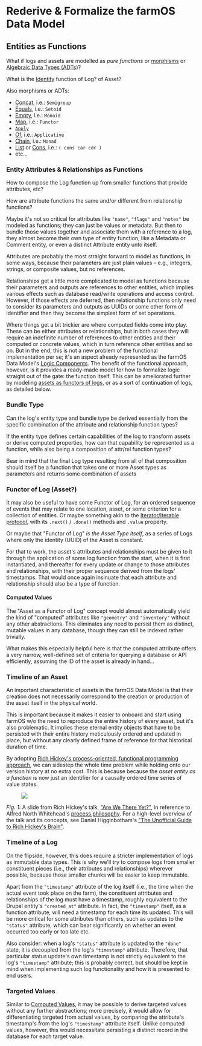 # Rederive & Formalize the farmOS Data Model

## Entities as Functions
What if logs and assets are modelled as _pure functions_ or [morphisms] or
[Algebraic Data Types (ADTs)]?

What is the [Identity] function of Log? of Asset?

Also morphisms or ADTs:
- [Concat], i.e.: `Semigroup`
- [Equals], i.e.: `Setoid`
- [Empty], i.e.: `Monoid`
- [Map], i.e.: `Functor`
- [`Apply`]
- [Of], i.e.: `Applicative`
- [Chain], i.e.: `Monad`
- [List] or [Cons], i.e.: `( cons car cdr )`
- etc...

[morphisms]:
    https://mostly-adequate.gitbook.io/mostly-adequate-guide/ch05#category-theory
[Algebraic Data Types (ADTs)]:
    https://jrsinclair.com/articles/2019/algebraic-structures-what-i-wish-someone-had-explained-about-functional-programming/
[Identity]:
    https://mostly-adequate.gitbook.io/mostly-adequate-guide/appendix_b#identity
[Concat]: https://beef.cat/en/2017/03/13/fantas-eel-and-specification-4
[Equals]: https://beef.cat/en/2017/03/09/fantas-eel-and-specification-3
[Empty]: https://beef.cat/en/2017/03/21/fantas-eel-and-specification-5
[Map]: https://beef.cat/en/2017/03/27/fantas-eel-and-specification-6
[`Apply`]: https://beef.cat/en/2017/04/10/fantas-eel-and-specification-8
[Of]: https://beef.cat/en/2017/04/17/fantas-eel-and-specification-9
[Chain]: https://beef.cat/en/2017/05/15/fantas-eel-and-specification-13
[List]: https://beef.cat/en/2017/03/03/fantas-eel-and-specification
[Cons]: https://en.wikipedia.org/wiki/Cons

### Entity Attributes & Relationships as Functions
How to compose the Log function up from smaller functions that provide
attributes, etc?

How are attribute functions the same and/or different from relationship
functions?

Maybe it's not so critical for attributes like `"name"`, `"flags"` and `"notes"`
be modeled as functions; they can just be values or metadata. But then to bundle
those values together and associate them with a reference to a log, they almost
become their own type of entity function, like a Metadata or Comment entity, or
even a distinct Attribute entity unto itself.

Attributes are probably the most straight forward to model as functions, in some
ways, because their parameters are just plain values – e.g., integers, strings,
or composite values, but no references.

Relationships get a little more complicated to model as functions because their
parameters and outputs are references to other entities, which implies various
effects such as database read/write operations and access control. However, if
those effects are deferred, then relationship functions only need to consider
its parameters and outputs as UUIDs or some other form of identifier and then
they become the simplest form of set operations.

Where things get a bit trickier are where computed fields come into play. These
can be either attributes or relationships, but in both cases they will require
an indefinite number of references to other entities and their computed or
concrete values, which in turn reference other entities and so on. But in the
end, this is not a new problem of the functional implementation per se; it's an
aspect already represented as the farmOS Data Model's [Logic Components]. The
benefit of the functional approach, however, is it provides a ready-made model
for how to formalize logic straight out of the gate: the function itself. This
can be ameliorated further by modeling [assets as functors of logs], or as a
sort of continuation of logs, as detailed below.

[Logic Components]: https://farmos.org/model/#logic
[assets as functors of logs]: #functor-of-log-asset

### Bundle Type
Can the log's entity type and bundle type be derived essentially from the
specific combination of the attribute and relationship function types?

If the entity type defines certain capabilities of the log to transform assets
or derive computed properties, how can that capability be represented as a
function, while also being a composition of attr/rel function types?

Bear in mind that the final Log type resulting from all of that composition
should itself be a function that takes one or more Asset types as parameters and
returns some combination of assets 

### Functor of Log (Asset?)
It may also be useful to have some Functor of Log, for an ordered sequence of
events that may relate to one location, asset, or some criterion for a
collection of entities. Or maybe something akin to the [Iterator/Iterable
protocol], with its `.next()` / `.done()` methods and `.value` property.

Or maybe that "Functor of Log" _is the Asset Type itself_, as a series of Logs
where only the identity (UUID) of the Asset is constant.

For that to work, the asset's attributes and relationships must be given to it
through the application of some log function from the start, when it is first
instantiated, and thereafter for every update or change to those attributes and
relationships, with their proper sequence derived from the logs' timestamps.
That would once again insinuate that each attribute and relationship should also
be a type of function.

[Iterator/Iterable
    protocol]:https://developer.mozilla.org/en-US/docs/Web/JavaScript/Reference/Iteration_protocols

#### Computed Values
The "Asset as a Functor of Log" concept would almost automatically yield the
kind of "computed" attributes like `"geometry"` and `"inventory"` without any
other abstractions. This eliminates any need to persist them as distinct,
mutable values in any database, though they can still be indexed rather
trivially.

What makes this especially helpful here is that the computed attribute offers a
very narrow, well-defined set of criteria for querying a database or API
efficiently, assuming the ID of the asset is already in hand...

<!-- TODO: how so? -->


### Timeline of an Asset
An important characteristic of assets in the farmOS Data Model is that their
creation does not necessarily correspond to the creation or production of the
asset itself in the physical world.

This is important because it makes it easier to onboard and start using farmOS
w/o the need to reproduce the entire history of every asset, but it's also
problematic. It implies these eternal entity objects that have to be persisted
with their entire history meticulously ordered and updated in place, but without
any clearly defined frame of reference for that historical duration of time.

By adopting [Rich Hickey's process-oriented, functional programming approach],
we can sidestep the whole time problem while holding onto our version history at
no extra cost. This is because because the _asset entity as a function_ is now
just an identifier for a causally ordered time series of value states.

<picture>
  <figure>
    <img src="https://raw.githubusercontent.com/matthiasn/talk-transcripts/d644becd0f4eebb3a165a63b3bdf1e8d6b881d33/Hickey_Rich/AreWeThereYet/00.22.34.jpg"/>
  </figure>
  <figcaption>
    <em>Fig. 1:</em> A slide from Rich Hickey's talk, <a href="http://www.infoq.com/presentations/Are-We-There-Yet-Rich-Hickey">"Are We There Yet?"</a>, in reference to Alfred North Whitehead's <a href="https://plato.stanford.edu/entries/process-philosophy/">process philosophy</a>. For a high-level overview of the talk and its concepts, see Daniel Higginbotham's <a href="https://www.flyingmachinestudios.com/programming/the-unofficial-guide-to-rich-hickeys-brain/">"The Unofficial Guide to Rich Hickey's Brain"</a>. 
  </figcaption>
</picture>

[Rich Hickey's process-oriented, functional programming approach]:
    https://github.com/matthiasn/talk-transcripts/blob/master/Hickey_Rich/AreWeThereYet.md


### Timeline of a Log
On the flipside, however, this does require a stricter implementation of logs as
immutable data types. This is why we'll try to compose logs from smaller
constituent pieces (i.e., their attributes and relationships) wherever possible,
because those smaller chunks will be easier to keep immutable.

Apart from the `"timestamp"` attribute of the log itself (i.e., the time when
the actual event took place on the farm), the constituent attributes and
relationships of the log must have a timestamp, roughly equivalent to the Drupal
entity's `"created_at"` attribute.  In fact, the `"timestamp"` itself, as a
function attribute, will need a timestamp for each time its updated. This will
be more critical for some attributes than others, such as updates to the
`"status"` attribute, which can bear significantly on whether an event occurred
too early or too late etc.

Also consider: when a log's `"status"` attribute is updated to the `"done"`
state, it is decoupled from the log's `"timestamp"` attribute. Therefore, that
particular status update's own timestamp is not strictly equivalent to the log's
`"timestamp"` attribute; this is probably correct, but should be kept in mind
when implementing such log functionality and how it is presented to end users.

### Targeted Values
Similar to [Computed Values], it may be possible to derive targeted values
without any further abstractions; more precisely, it would allow for
differentiating targeted from actual values, by comparing the attribute's
timestamp's from the log's `"timestamp"` attribute itself. Unlike computed
values, however, this would necessitate persisting a distinct record in the
database for each target value.

[Computed Values]: #computed-values
